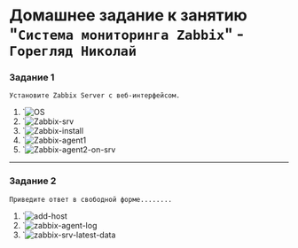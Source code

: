# Домашнее задание к занятию "`Система мониторинга Zabbix`" - `Горегляд Николай`



### Задание 1

`Установите Zabbix Server с веб-интерфейсом.`

1. `![OS](https://github.com/nick-mp/gitlab-hw/blob/main/1-1.png)
2. `![Zabbix-srv](https://github.com/nick-mp/gitlab-hw/blob/main/1-2.png)
3. `![Zabbix-install](https://github.com/nick-mp/gitlab-hw/blob/main/1-3.png)
4. `![Zabbix-agent1](https://github.com/nick-mp/gitlab-hw/blob/main/1-4.png)
5. `![Zabbix-agent2-on-srv](https://github.com/nick-mp/gitlab-hw/blob/main/1-5.png)

---

### Задание 2

`Приведите ответ в свободной форме........`

1. `![add-host](https://github.com/nick-mp/gitlab-hw/blob/main/2-1.png)
2. `![zabbix-agent-log](https://github.com/nick-mp/gitlab-hw/blob/main/2-2.png)
3. `![zabbix-srv-latest-data](https://github.com/nick-mp/gitlab-hw/blob/main/2-3.png)

